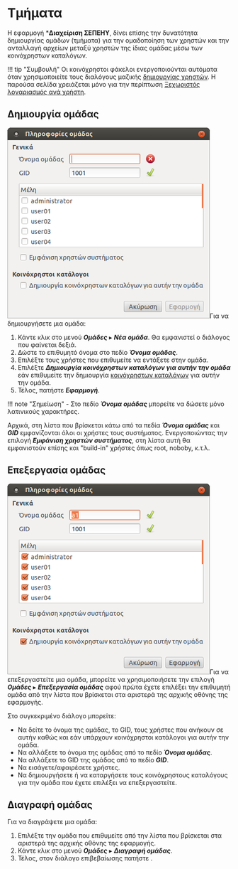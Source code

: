 # Τμήματα

Η εφαρμογή ***Διαχείριση ΣΕΠΕΗΥ**, δίνει επίσης την δυνατότητα δημιουργίας
ομάδων (τμήματα) για την ομαδοποίηση των χρηστών και την ανταλλαγή αρχείων
μεταξύ χρηστών της ίδιας ομάδας μέσω των κοινόχρηστων καταλόγων.

!!! tip "Συμβουλή"
    Οι κοινόχρηστοι φάκελοι ενεργοποιούνται αυτόματα όταν χρησιμοποιείτε τους
    διαλόγους μαζικής [δημιουργίας χρηστών](users.md). Η παρούσα σελίδα
    χρειάζεται μόνο για την περίπτωση [Ξεχωριστός λογαριασμός ανά
    χρήστη](users.md/#ξεχωριστός-λογαριασμός-ανά-χρήστη).

## Δημιουργία ομάδας

[![](create-group.png)](create-group.png)Για να δημιουργήσετε μια ομάδα:

 1. Κάντε κλικ στο μενού ***Ομάδες*** ▸ ***Νέα ομάδα***. Θα εμφανιστεί ο
    διάλογος που φαίνεται δεξιά.
 2. Δώστε το επιθυμητό όνομα στο πεδίο ***Όνομα ομάδας***.
 3. Επιλέξτε τους χρήστες που επιθυμείτε να εντάξετε στην ομάδα.
 4. Επιλέξτε ***Δημιουργία κοινόχρηστων καταλόγων για αυτήν την ομάδα*** εάν
    επιθυμείτε την δημιουργία [κοινόχρηστων καταλόγων](shared-folders.md) για
    αυτήν την ομάδα.
 5. Τέλος, πατήστε ***Εφαρμογή***.

!!! note "Σημείωση"
    - Στο πεδίο ***Όνομα ομάδας*** μπορείτε να δώσετε μόνο λατινικούς
    χαρακτήρες.

Αρχικά, στη λίστα που βρίσκεται κάτω από τα πεδία ***Όνομα ομάδας*** και
***GID*** εμφανίζονται όλοι οι χρήστες τους συστήματος. Ενεργοποιώντας την
επιλογή ***Εμφάνιση χρηστών συστήματος***, στη λίστα αυτή θα εμφανιστούν επίσης
και "build-in" χρήστες όπως root, noboby, κ.τ.λ.

## Επεξεργασία ομάδας

[![](edit-group.png)](edit-group.png)Για να επεξεργαστείτε μια ομάδα, μπορείτε
να χρησιμοποιήσετε την επιλογή ***Ομάδες*** ▸ ***Επεξεργασία ομάδας*** αφού
πρώτα έχετε επιλέξει την επιθυμητή ομάδα από την λίστα που βρίσκεται στα
αριστερά της αρχικής οθόνης της εφαρμογής.

Στο συγκεκριμένο διάλογο μπορείτε:

  - Να δείτε το όνομα της ομάδας, το GID, τους χρήστες που ανήκουν σε αυτήν
    καθώς και εάν υπάρχουν κοινόχρηστοι κατάλογοι για αυτήν την ομάδα.
  - Να αλλάξετε το όνομα της ομάδας από το πεδίο ***Όνομα ομάδας***.
  - Να αλλάξετε το GID της ομάδας από το πεδίο ***GID***.
  - Να εισάγετε/αφαιρέσετε χρήστες.
  - Να δημιουργήσετε ή να καταργήσετε τους κοινόχρηστους καταλόγους για
    την ομάδα που έχετε επιλέξει να επεξεργαστείτε.

## Διαγραφή ομάδας

Για να διαγράψετε μια ομάδα:

1.  Επιλέξτε την ομάδα που επιθυμείτε από την λίστα που βρίσκεται στα
    αριστερά της αρχικής οθόνης της εφαρμογής.
2.  Κάντε κλικ στο μενού ***Ομάδες*** ▸ ***Διαγραφή ομάδας***.
3.  Τέλος, στον διάλογο επιβεβαίωσης πατήστε .
